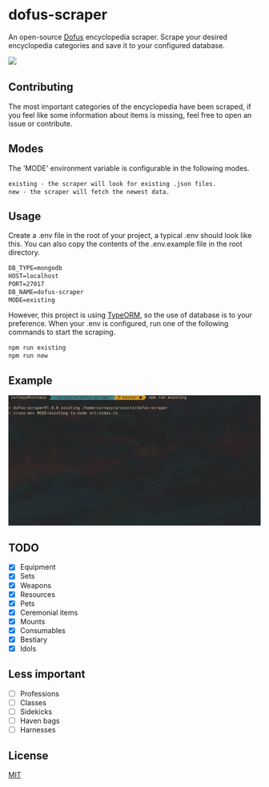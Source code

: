 # dofus-scraper

An open-source [Dofus](https://www.dofus.com/en) encyclopedia scraper. Scrape your desired encyclopedia categories and save it to your configured database.

<a href="https://codeclimate.com/github/Cornayy/dofus-scraper/maintainability"><img src="https://api.codeclimate.com/v1/badges/807065bf4ec6dfbff9fb/maintainability" /></a>

## Contributing

The most important categories of the encyclopedia have been scraped, if you feel like some information about items is missing, feel free to open an issue or contribute.

## Modes

The 'MODE' environment variable is configurable in the following modes.

```
existing - the scraper will look for existing .json files.
new - the scraper will fetch the newest data.
```

## Usage

Create a .env file in the root of your project, a typical .env should look like this. You can also copy the contents of the .env.example file in the root directory.

```
DB_TYPE=mongodb
HOST=localhost
PORT=27017
DB_NAME=dofus-scraper
MODE=existing
```

However, this project is using [TypeORM](https://typeorm.io/#/), so the use of database is to your preference. When your .env is configured, run one of the following commands to start the scraping.

```
npm run existing
npm run new
```

## Example
![Scraping](./example/dofus-scraper.gif)

## TODO

-   [x] Equipment
-   [x] Sets
-   [x] Weapons
-   [x] Resources
-   [x] Pets
-   [x] Ceremonial items
-   [x] Mounts
-   [x] Consumables
-   [x] Bestiary
-   [x] Idols

## Less important

-   [ ] Professions
-   [ ] Classes
-   [ ] Sidekicks
-   [ ] Haven bags
-   [ ] Harnesses

## License

[MIT](LICENSE)
